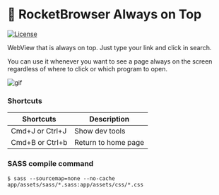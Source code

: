 # :rocket: RocketBrowser Always on Top

<a href="https://github.com/JohnAzedo/RocketBrowser/blob/master/LICENSE">
  <img alt="License" src="https://img.shields.io/badge/license-MIT-brightgreen.svg">
</a>

WebView that is always on top. Just type your link and click in search.

You can use it whenever you want to see a page always on the screen regardless of where to click or which program to open.

![gif](https://user-images.githubusercontent.com/19677206/83300760-fa20a600-a1ce-11ea-9100-035f1ab3f9e2.gif)

### Shortcuts

Shortcuts | Description
---------|---------
Cmd+J or Ctrl+J | Show dev tools
Cmd+B or Ctrl+b | Return to home page 

### SASS compile command

```console 
$ sass --sourcemap=none --no-cache app/assets/sass/*.sass:app/assets/css/*.css
```
